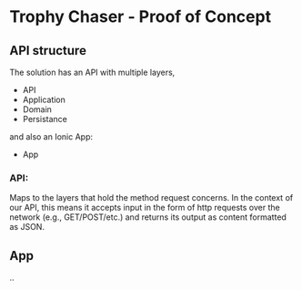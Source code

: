 # Trophy Chaser - Proof of Concept

## API structure

The solution has an API with multiple layers,

- API
- Application
- Domain
- Persistance

and also an Ionic App:

- App

### API:

Maps to the layers that hold the method request concerns. In the context of our API, this means it accepts input in the form of http requests over the network (e.g., GET/POST/etc.) and returns its output as content formatted as JSON. 


## App

..
